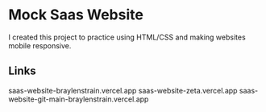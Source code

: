 # Mock Saas Website
I created this project to practice using HTML/CSS and making websites mobile responsive.

## Links
saas-website-braylenstrain.vercel.app
saas-website-zeta.vercel.app
saas-website-git-main-braylenstrain.vercel.app
